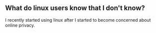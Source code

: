 ## What do linux users know that I don't know?

I recently started using linux after I started to become concerned about online privacy.
